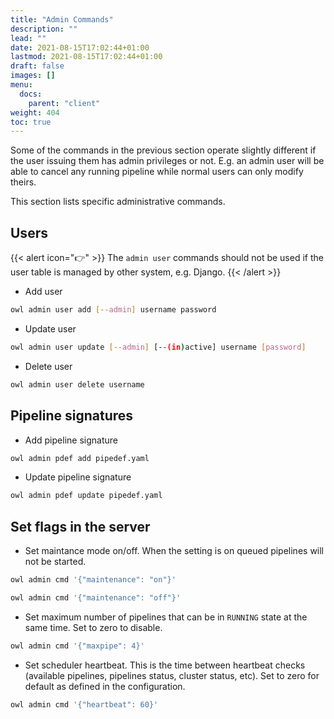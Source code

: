 ```yaml
---
title: "Admin Commands"
description: ""
lead: ""
date: 2021-08-15T17:02:44+01:00
lastmod: 2021-08-15T17:02:44+01:00
draft: false
images: []
menu: 
  docs:
    parent: "client"
weight: 404
toc: true
---
```


Some of the commands in the previous section operate slightly different if the
user issuing them has admin privileges or not. E.g. an admin user will be able
to cancel any running pipeline while normal users can only modify theirs.

This section lists specific administrative commands.

## Users

{{< alert icon="👉" >}}
The `admin user` commands should not be used if the user table is managed by other system,
e.g. Django.
{{< /alert >}}

* Add user
```bash
owl admin user add [--admin] username password
```

* Update user
```bash
owl admin user update [--admin] [--(in)active] username [password]
```

* Delete user
```bash
owl admin user delete username
```

## Pipeline signatures

* Add pipeline signature
```bash
owl admin pdef add pipedef.yaml
```

* Update pipeline signature
```bash
owl admin pdef update pipedef.yaml
```

## Set flags in the server

* Set maintance mode on/off. When the setting is on queued pipelines will not be started.
```bash
owl admin cmd '{"maintenance": "on"}'

owl admin cmd '{"maintenance": "off"}'
```

* Set maximum number of pipelines that can be in `RUNNING` state at the same time.
  Set to zero to disable.
```bash
owl admin cmd '{"maxpipe": 4}'
```

* Set scheduler heartbeat. This is the time between heartbeat checks (available pipelines, pipelines status, cluster status, etc). Set to zero for default as defined in the configuration.
```bash
owl admin cmd '{"heartbeat": 60}'
```
